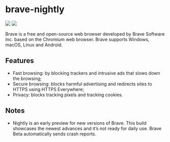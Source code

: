 # brave-nightly
[![](https://img.shields.io/chocolatey/v/brave-nightly?color=green&label=brave-nightly)](https://chocolatey.org/packages/brave-nightly) [![](https://img.shields.io/chocolatey/dt/brave-nightly)](https://chocolatey.org/packages/brave-nightly)

Brave is a free and open-source web browser developed by Brave Software Inc. based
on the Chromium web browser. Brave supports Windows, macOS, Linux and Android.

## Features

* Fast browsing: by blocking trackers and intrusive ads that slows down the browsing;
* Secure browsing: blocks harmful advertising and redirects sites to HTTPS using HTTPS
Everywhere;
* Privacy: blocks tracking pixels and tracking cookies.

## Notes

* Nightly is an early preview for new versions of Brave. This build showcases the newest
advances and it’s not ready for daily use. Brave Beta automatically sends crash reports.